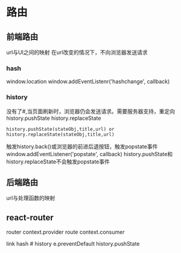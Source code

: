 # 路由

## 前端路由
url与UI之间的映射
在url改变的情况下，不向浏览器发送请求
### hash

window.location
window.addEventListenr('hashchange', callback)

### history
没有了#,当页面刷新时，浏览器仍会发送请求。需要服务器支持，重定向
history.pushState
history.replaceState
```
history.pushState(stateObj,title,url) or history.replaceState(stateObj,title,url)
```
触发history.back()或浏览器的前进后退按钮，触发popstate事件
window.addEventListener('popstate', callback)
history.pushState和history.replaceState不会触发popstate事件

## 后端路由
url与处理函数的映射

## react-router
router context.provider
route context.consumer

link
hash #
history e.preventDefault history.pushState